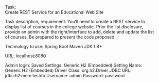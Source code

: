 Task:  
	Create REST Service for an Educational Web Site

Task description, requirement: 
	You’ll need to create a REST service to display list of courses in the college website. Prior the list disclosure, provide an admin with the right/interface to add, delete and update the list of courses. 
	Be prepared to present the code proposed 

Technology to use: 
	Spring Boot
	Maven 
	JDK 1.8+
	
URL:
	localhost:8080
	
Admin login:
	Saved Settings: Generic H2 (Embedded)
	Setting Name: Generic H2 (Embedded)
	Driver Class: org.h2.Driver
	JDBC URL: jdbc:h2:mem:testdb
	Username: admin
	Password: password
